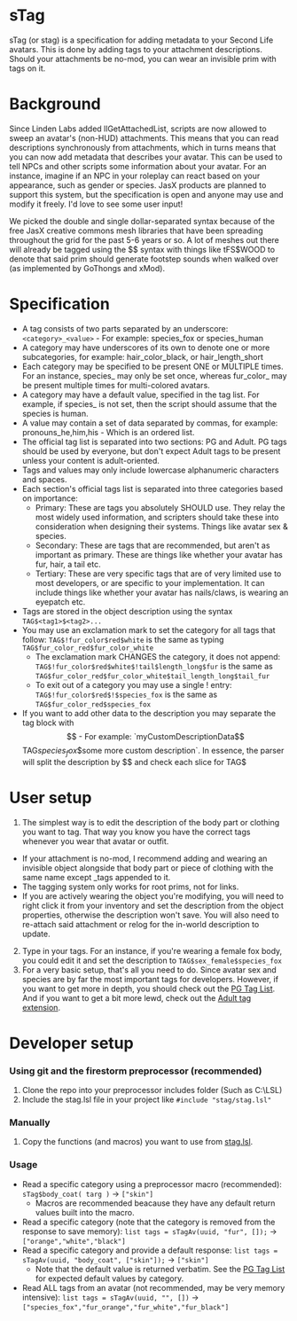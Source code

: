 # sTag
sTag (or stag) is a specification for adding metadata to your Second Life avatars. This is done by adding tags to your attachment descriptions. Should your attachments be no-mod, you can wear an invisible prim with tags on it.

# Background
Since Linden Labs added llGetAttachedList, scripts are now allowed to sweep an avatar's (non-HUD) attachments. This means that you can read descriptions synchronously from attachments, which in turns means that you can now add metadata that describes your avatar. This can be used to tell NPCs and other scripts some information about your avatar. For an instance, imagine if an NPC in your roleplay can react based on your appearance, such as gender or species. JasX products are planned to support this system, but the specification is open and anyone may use and modify it freely. I'd love to see some user input!

We picked the double and single dollar-separated syntax because of the free JasX creative commons mesh libraries that have been spreading throughout the grid for the past 5-6 years or so. A lot of meshes out there will already be tagged using the $$ syntax with things like tFS$WOOD to denote that said prim should generate footstep sounds when walked over (as implemented by GoThongs and xMod).

# Specification

- A tag consists of two parts separated by an underscore: `<category>_<value>` - For example: species_fox or species_human
- A category may have underscores of its own to denote one or more subcategories, for example: hair_color_black, or hair_length_short
- Each category may be specified to be present ONE or MULTIPLE times. For an instance, species_ may only be set once, whereas fur_color_ may be present multiple times for multi-colored avatars.
- A category may have a default value, specified in the tag list. For example, if species_ is not set, then the script should assume that the species is human.
- A value may contain a set of data separated by commas, for example: pronouns_he,him,his - Which is an ordered list.
- The official tag list is separated into two sections: PG and Adult. PG tags should be used by everyone, but don't expect Adult tags to be present unless your content is adult-oriented.
- Tags and values may only include lowercase alphanumeric characters and spaces.
- Each section's official tags list is separated into three categories based on importance: 
  - Primary: These are tags you absolutely SHOULD use. They relay the most widely used information, and scripters should take these into consideration when designing their systems. Things like avatar sex & species.
  - Secondary: These are tags that are recommended, but aren't as important as primary. These are things like whether your avatar has fur, hair, a tail etc.
  - Tertiary: These are very specific tags that are of very limited use to most developers, or are specific to your implementation. It can include things like whether your avatar has nails/claws, is wearing an eyepatch etc.
- Tags are stored in the object description using the syntax `TAG$<tag1>$<tag2>...`
- You may use an exclamation mark to set the category for all tags that follow: `TAG$!fur_color$red$white` is the same as typing `TAG$fur_color_red$fur_color_white`
  - The exclamation mark CHANGES the category, it does not append: `TAG$!fur_color$red$white$!tail$length_long$fur` is the same as `TAG$fur_color_red$fur_color_white$tail_length_long$tail_fur`
  - To exit out of a category you may use a single ! entry: `TAG$!fur_color$red$!$species_fox` is the same as `TAG$fur_color_red$species_fox`
- If you want to add other data to the description you may separate the tag block with $$ - For example: `myCustomDescriptionData$$TAG$species_fox$$some more custom description`. In essence, the parser will split the description by $$ and check each slice for TAG$ 

# User setup

1. The simplest way is to edit the description of the body part or clothing you want to tag. That way you know you have the correct tags whenever you wear that avatar or outfit. 
  - If your attachment is no-mod, I recommend adding and wearing an invisible object alongside that body part or piece of clothing with the same name except _tags appended to it.
  - The tagging system only works for root prims, not for links.
  - If you are actively wearing the object you're modifying, you will need to right click it from your inventory and set the description from the object properties, otherwise the description won't save. You will also need to re-attach said attachment or relog for the in-world description to update.
2. Type in your tags. For an instance, if you're wearing a female fox body, you could edit it and set the description to `TAG$sex_female$species_fox`
3. For a very basic setup, that's all you need to do. Since avatar sex and species are by far the most important tags for developers. However, if you want to get more in depth, you should check out the [PG Tag List](/tags/PG.md). And if you want to get a bit more lewd, check out the [Adult tag extension](/tags/Adult.md).


# Developer setup

### Using git and the firestorm preprocessor (recommended)
1. Clone the repo into your preprocessor includes folder (Such as C:\LSL)
2. Include the stag.lsl file in your project like `#include "stag/stag.lsl"`

### Manually

1. Copy the functions (and macros) you want to use from [stag.lsl](/stag.lsl).


### Usage

- Read a specific category using a preprocessor macro (recommended): `sTag$body_coat( targ )` -> `["skin"]`
  - Macros are recommended beacause they have any default return values built into the macro.
- Read a specific category (note that the category is removed from the response to save memory): `list tags = sTagAv(uuid, "fur", []);` -> `["orange","white","black"]`
- Read a specific category and provide a default response: `list tags = sTagAv(uuid, "body_coat", ["skin"]);` -> `["skin"]`
  - Note that the default value is returned verbatim. See the [PG Tag List](/tags/PG.md) for expected default values by category.
- Read ALL tags from an avatar (not recommended, may be very memory intensive): `list tags = sTagAv(uuid, "", [])` -> `["species_fox","fur_orange","fur_white","fur_black"]`


